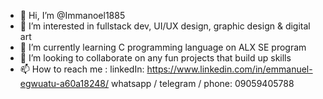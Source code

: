 - 👋 Hi, I’m @Immanoel1885
- 👀 I’m interested in fullstack dev, UI/UX design, graphic design & digital art
- 🌱 I’m currently learning C programming language on ALX SE program
- 💞️ I’m looking to collaborate on any fun projects that build up skills
- 📫 How to reach me :
          linkedIn: https://www.linkedin.com/in/emmanuel-egwuatu-a60a18248/
          whatsapp / telegram / phone: 09059405788

<!---
Immanoel1885/Immanoel1885 is a ✨ special ✨ repository because its `README.md` (this file) appears on your GitHub profile.
You can click the Preview link to take a look at your changes.
--->
